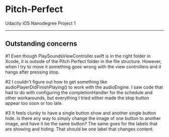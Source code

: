 # Pitch-Perfect
Udacity iOS Nanodegree Project 1

-------------------------------------
Outstanding concerns
-------------------------------------

#1
Even though PlaySoundsViewController.swift is in the right folder in Xcode, it is outside of the Pitch Perfect folder in
the file structure. However, when I try to move it something goes wrong with the view controllers and it hangs after
pressing stop.

#2
I couldn't figure out how to get something like audioPlayerDidFinishPlaying() to work with the audioEngine. I saw
code that had to do with configuring the completionHandler for the schedule and other workarounds, but everything
I tried either made the stop button appear too soon or too late.

#3
It feels clunky to have a single button show and another single button hide. Is there any way to simply change the
image of one button to another image, and have it be the same button? The same goes for the labels that are showing
and hiding. That should be one label that changes content.
